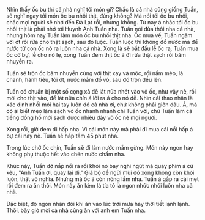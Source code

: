Nhìn thấy ốc bu thì cả nhà nghĩ tới món gì? Chắc là cả nhà cũng giống Tuấn, sẽ nghĩ ngay tới món ốc bu nhồi thịt, đúng không? Mà nói tới ốc bu nhồi, chắc mọi người sẽ nhớ đến Đà Lạt rồi, nhưng không. Từ nay á nhắc tới ốc bu nhồi thịt là phải nhớ tới Huynh Anh Tuấn nha. Tuấn nói đùa thôi nha cả nhà, nhưng hôm nay Tuấn làm món ốc bu nhồi thịt nha. Ốc mua về, Tuấn ngâm với ớt rồi rửa cho thật sạch, sau đó luộc. Tuấn luộc thì không đổ nước mà để nước từ con ốc nó ra luôn nha cả nhà. Xong là sẽ bắt đầu lễ ốc ra. Tuấn mua ốc cỡ bự, lễ cho nó lẹ, xong Tuấn đem thịt ốc á đi rửa thật sạch rồi băm nhuyễn ra. 

Tuấn sẽ trộn ốc băm nhuyễn cùng với thịt xay và mộc, rồi nấm mèo, lá chanh, hành tiêu, tỏi ớt, nước mắm đổ vô, sau đó trộn đều lên. 

Tuấn có chuẩn bị một số cọng xả để lát nữa nhét vào vỏ ốc, như vậy nè, rồi mới cho thịt vào, để lát nữa chín á lôi ra á cho nó dễ. Nhìn cái thao nhân là xác định nhồi mỏi hai tay luôn đó cả nhà ơi, chứ không phải giỡn đâu. À, mà có ai biết mẹo làm sạch vỏ ốc nhanh nhanh chỉ Tuấn với, chứ Tuấn làm cả tiếng đồng hồ mới sạch được nhiêu đây vỏ ốc nè mọi người.

Xong rồi, giờ đem đi hấp nha. Vì cái món này mà phải đi mua cái nồi hấp á bự cái này nè. Tuấn sẽ hấp tầm 45 phút nha.

Trong lúc chờ ốc chín, Tuấn sẽ đi làm nước mắm gừng. Món này ngon hay không phụ thuộc hết vào chén nước chấm nha.

Khúc này, Tuấn dở nắp nồi ra rồi khói nó bay nghi ngút mà quay phim á cứ kêu, "Anh Tuấn ơi, quay lại đi." Giả bộ để ngửi mùi đó xong không còn khói luôn, thật vô nghĩa. Nhưng mà ốc á còn nóng lắm nha. Tuấn á gắp ra cái mẹt rồi đem ra ăn thôi. Món này ăn kèm lá tía tô là ngon nhức nhói luôn nha cả nhà.

Đặc biệt, độ ngon nhân đôi khi ăn vào lúc trời mưa hay thời tiết lạnh lạnh.  Thôi, bây giờ mời cả nhà cùng ăn với anh em Tuấn nha.